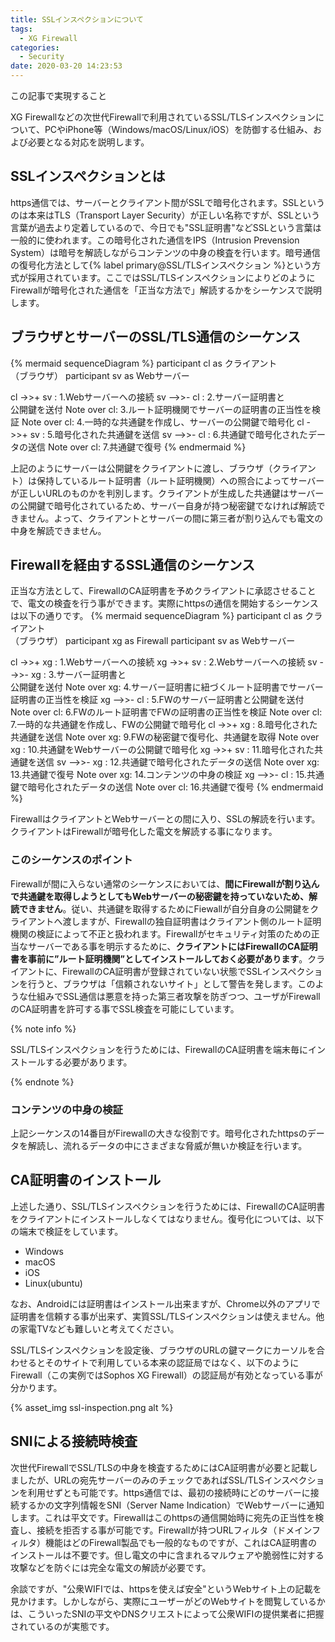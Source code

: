 ```yaml
---
title: SSLインスペクションについて
tags:
  - XG Firewall
categories:
  - Security
date: 2020-03-20 14:23:53
---
```

<p class="onepoint">この記事で実現すること</p>
XG Firewallなどの次世代Firewallで利用されているSSL/TLSインスペクションについて、PCやiPhone等（Windows/macOS/Linux/iOS）を防御する仕組み、および必要となる対応を説明します。
<!-- more -->

## SSLインスペクションとは

https通信では、サーバーとクライアント間がSSLで暗号化されます。SSLというのは本来はTLS（Transport Layer Security）が正しい名称ですが、SSLという言葉が過去より定着しているので、今日でも"SSL証明書"などSSLという言葉は一般的に使われます。この暗号化された通信をIPS（Intrusion Prevension System）は暗号を解読しながらコンテンツの中身の検査を行います。暗号通信の復号化方法として{% label primary@SSL/TLSインスペクション %}という方式が採用されています。ここではSSL/TLSインスペクションによりどのようにFirewallが暗号化された通信を「正当な方法で」解読するかをシーケンスで説明します。

## ブラウザとサーバーのSSL/TLS通信のシーケンス

{% mermaid sequenceDiagram %}
  participant cl as クライアント<br>（ブラウザ）
  participant sv as Webサーバー

  cl ->>+ sv : 1.Webサーバーへの接続
  sv -->>- cl : 2.サーバー証明書と<br>公開鍵を送付
  Note over cl: 3.ルート証明機関でサーバーの証明書の正当性を検証
  Note over cl: 4.一時的な共通鍵を作成し、サーバーの公開鍵で暗号化
  cl ->>+ sv : 5.暗号化された共通鍵を送信
  sv -->>- cl : 6.共通鍵で暗号化されたデータの送信
  Note over cl: 7.共通鍵で復号
{% endmermaid %}

上記のようにサーバーは公開鍵をクライアントに渡し、ブラウザ（クライアント）は保持しているルート証明書（ルート証明機関）への照合によってサーバーが正しいURLのものかを判別します。クライアントが生成した共通鍵はサーバーの公開鍵で暗号化されているため、サーバー自身が持つ秘密鍵でなければ解読できません。よって、クライアントとサーバーの間に第三者が割り込んでも電文の中身を解読できません。

## Firewallを経由するSSL通信のシーケンス

正当な方法として、FirewallのCA証明書を予めクライアントに承認させることで、電文の検査を行う事ができます。実際にhttpsの通信を開始するシーケンスは以下の通りです。
{% mermaid sequenceDiagram %}
  participant cl as クライアント<br>（ブラウザ）
  participant xg as Firewall
  participant sv as Webサーバー

  cl ->>+ xg : 1.Webサーバーへの接続
  xg ->>+ sv : 2.Webサーバーへの接続
  sv -->>- xg : 3.サーバー証明書と<br>公開鍵を送付
  Note over xg: 4.サーバー証明書に紐づくルート証明書でサーバー証明書の正当性を検証
  xg -->>- cl : 5.FWのサーバー証明書と公開鍵を送付
  Note over cl: 6.FWのルート証明書でFWの証明書の正当性を検証
  Note over cl: 7.一時的な共通鍵を作成し、FWの公開鍵で暗号化
  cl ->>+ xg : 8.暗号化された共通鍵を送信
  Note over xg: 9.FWの秘密鍵で復号化、共通鍵を取得
  Note over xg : 10.共通鍵をWebサーバーの公開鍵で暗号化
  xg ->>+ sv : 11.暗号化された共通鍵を送信
  sv -->>- xg : 12.共通鍵で暗号化されたデータの送信
  Note over xg: 13.共通鍵で復号
  Note over xg: 14.コンテンツの中身の検証
  xg -->>- cl : 15.共通鍵で暗号化されたデータの送信
  Note over cl: 16.共通鍵で復号
{% endmermaid %}

FirewallはクライアントとWebサーバーとの間に入り、SSLの解読を行います。クライアントはFirewallが暗号化した電文を解読する事になります。

### このシーケンスのポイント

Firewallが間に入らない通常のシーケンスにおいては、**間にFirewallが割り込んで共通鍵を取得しようとしてもWebサーバーの秘密鍵を持っていないため、解読できません**。従い、共通鍵を取得するためにFiewallが自分自身の公開鍵をクライアントへ渡しますが、Firewallの独自証明書はクライアント側のルート証明機関の検証によって不正と扱われます。Firewallがセキュリティ対策のための正当なサーバーである事を明示するために、**クライアントにはFirewallのCA証明書を事前に”ルート証明機関”としてインストールしておく必要があります**。クライアントに、FirewallのCA証明書が登録されていない状態でSSLインスペクションを行うと、ブラウザは「信頼されないサイト」として警告を発します。このような仕組みでSSL通信は悪意を持った第三者攻撃を防ぎつつ、ユーザがFirewallのCA証明書を許可する事でSSL検査を可能にしています。

{% note info  %}

SSL/TLSインスペクションを行うためには、FirewallのCA証明書を端末毎にインストールする必要があります。

{% endnote %}

### コンテンツの中身の検証

上記シーケンスの14番目がFirewallの大きな役割です。暗号化されたhttpsのデータを解読し、流れるデータの中にさまざまな脅威が無いか検証を行います。

## CA証明書のインストール

上述した通り、SSL/TLSインスペクションを行うためには、FirewallのCA証明書をクライアントにインストールしなくてはなりません。復号化については、以下の端末で検証をしています。

- Windows
- macOS
- iOS
- Linux(ubuntu)

なお、Androidには証明書はインストール出来ますが、Chrome以外のアプリで証明書を信頼する事が出来ず、実質SSL/TLSインスペクションは使えません。他の家電TVなども難しいと考えてください。

SSL/TLSインスペクションを設定後、ブラウザのURLの鍵マークにカーソルを合わせるとそのサイトで利用している本来の認証局ではなく、以下のようにFirewall（この実例ではSophos XG Firewall）の認証局が有効となっている事が分かります。

{% asset_img ssl-inspection.png alt %}

## SNIによる接続時検査

次世代FirewallでSSL/TLSの中身を検査するためにはCA証明書が必要と記載しましたが、URLの宛先サーバーのみのチェックであればSSL/TLSインスペクションを利用せずとも可能です。https通信では、最初の接続時にどのサーバーに接続するかの文字列情報をSNI（Server Name Indication）でWebサーバーに通知します。これは平文です。Firewallはこのhttpsの通信開始時に宛先の正当性を検査し、接続を拒否する事が可能です。Firewallが持つURLフィルタ（ドメインフィルタ）機能はどのFirewall製品でも一般的なものですが、これはCA証明書のインストールは不要です。但し電文の中に含まれるマルウェアや脆弱性に対する攻撃などを防ぐには完全な電文の解読が必要です。

余談ですが、"公衆WIFIでは、httpsを使えば安全"というWebサイト上の記載を見かけます。しかしながら、実際にユーザーがどのWebサイトを閲覧しているかは、こういったSNIの平文やDNSクリエストによって公衆WIFIの提供業者に把握されているのが実態です。
